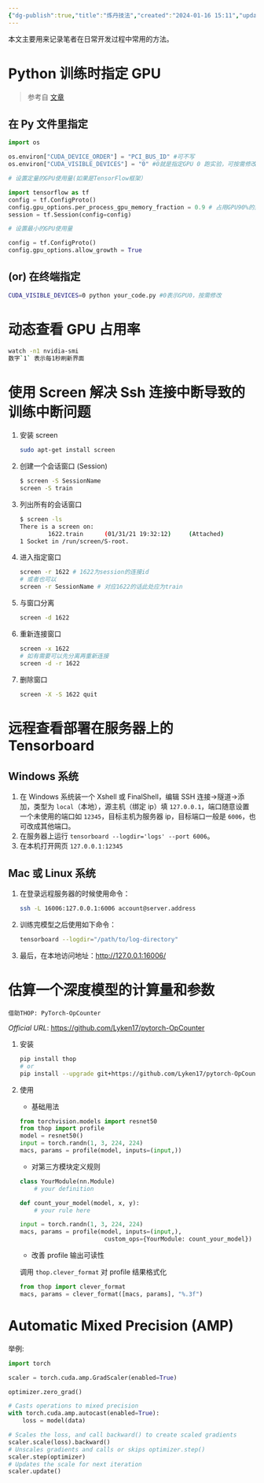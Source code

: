 ```yaml
---
{"dg-publish":true,"title":"炼丹技法","created":"2024-01-16 15:11","updated":"2024-01-29 15:00","tags":["pytorch","deep-learning"],"permalink":"/1-Engineering Wiki/炼丹技法/","dgPassFrontmatter":true,"noteIcon":"1"}
---
```



本文主要用来记录笔者在日常开发过程中常用的方法。

# Python 训练时指定 GPU

> 参考自 [文章](https://blog.csdn.net/qq_36663518/article/details/107815195)

## 在 Py 文件里指定

```python
import os

os.environ["CUDA_DEVICE_ORDER"] = "PCI_BUS_ID" #可不写
os.environ["CUDA_VISIBLE_DEVICES"] = "0" #0就是指定GPU 0 跑实验，可按需修改成其他GPU

# 设置定量的GPU使用量(如果是TensorFlow框架）

import tensorflow as tf
config = tf.ConfigProto() 
config.gpu_options.per_process_gpu_memory_fraction = 0.9 # 占用GPU90%的显存 
session = tf.Session(config=config)

# 设置最小的GPU使用量

config = tf.ConfigProto() 
config.gpu_options.allow_growth = True
```

## (or) 在终端指定

```bash
CUDA_VISIBLE_DEVICES=0 python your_code.py #0表示GPU0，按需修改
```

# 动态查看 GPU 占用率

```bash
watch -n1 nvidia-smi 
数字`1` 表示每1秒刷新界面
```

# 使用 Screen 解决 Ssh 连接中断导致的训练中断问题

1. 安装 screen

    ```bash
    sudo apt-get install screen
    ```

2. 创建一个会话窗口 (Session)

    ```bash
    $ screen -S SessionName
    screen -S train
    ```

3. 列出所有的会话窗口

    ```bash
    $ screen -ls
    There is a screen on:
            1622.train      (01/31/21 19:32:12)     (Attached)
    1 Socket in /run/screen/S-root.
    ```

4. 进入指定窗口

    ```bash
    screen -r 1622 # 1622为session的连接id
    # 或者也可以
    screen -r SessionName # 对应1622的话此处应为train
    ```

5. 与窗口分离

    ```bash
    screen -d 1622
    ```

6. 重新连接窗口

    ```bash
    screen -x 1622
    # 如有需要可以先分离再重新连接
    screen -d -r 1622
    ```
 
7. 删除窗口

    ```bash
    screen -X -S 1622 quit
    ``` 

# 远程查看部署在服务器上的 Tensorboard

## Windows 系统

1. 在 Windows 系统装一个 Xshell 或 FinalShell，编辑 SSH 连接→隧道→添加，类型为 `local`（本地），源主机（绑定 ip）填 `127.0.0.1`，端口随意设置一个未使用的端口如 `12345`，目标主机为服务器 ip，目标端口一般是 `6006`，也可改成其他端口。
2. 在服务器上运行 `tensorboard --logdir='logs' --port 6006`。
3. 在本机打开网页 `127.0.0.1:12345`

## Mac 或 Linux 系统

1. 在登录远程服务器的时候使用命令：

    ```bash
    ssh -L 16006:127.0.0.1:6006 account@server.address
    ```

2. 训练完模型之后使用如下命令：

    ```bash
    tensorboard --logdir="/path/to/log-directory"
    ```

3. 最后，在本地访问地址：http://127.0.0.1:16006/

# 估算一个深度模型的计算量和参数

	借助THOP: PyTorch-OpCounter

*Official URL*: https://github.com/Lyken17/pytorch-OpCounter

1. 安装

    ```bash
    pip install thop
    # or
    pip install --upgrade git+https://github.com/Lyken17/pytorch-OpCounter.git
    ```

2. 使用

	- 基础用法

    ```python
    from torchvision.models import resnet50
    from thop import profile
    model = resnet50()
    input = torch.randn(1, 3, 224, 224)
    macs, params = profile(model, inputs=(input,))
    ```

   - 对第三方模块定义规则
   
    ```python
    class YourModule(nn.Module)
    	# your definition

    def count_your_model(model, x, y):
    	# your rule here

    input = torch.randn(1, 3, 224, 224)
    macs, params = profile(model, inputs=(input,),
    						custom_ops={YourModule: count_your_model})
    ```

   - 改善 profile 输出可读性

    调用 `thop.clever_format` 对 profile 结果格式化

    ```python
    from thop import clever_format
    macs, params = clever_format([macs, params], "%.3f")
    ```

# Automatic Mixed Precision (AMP)

举例:

```python
import torch

scaler = torch.cuda.amp.GradScaler(enabled=True)

optimizer.zero_grad()

# Casts operations to mixed precision
with torch.cuda.amp.autocast(enabled=True):
	loss = model(data)

# Scales the loss, and call backward() to create scaled gradients
scaler.scale(loss).backward()
# Unscales gradients and calls or skips optimizer.step()
scaler.step(optimizer)
# Updates the scale for next iteration
scaler.update()
```